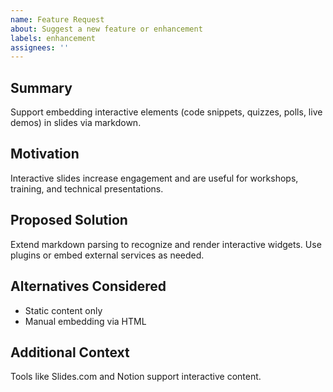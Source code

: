 ```yaml
---
name: Feature Request
about: Suggest a new feature or enhancement
labels: enhancement
assignees: ''
---
```


## Summary

Support embedding interactive elements (code snippets, quizzes, polls, live demos) in slides via markdown.

## Motivation

Interactive slides increase engagement and are useful for workshops, training, and technical presentations.

## Proposed Solution

Extend markdown parsing to recognize and render interactive widgets. Use plugins or embed external services as needed.

## Alternatives Considered

- Static content only
- Manual embedding via HTML

## Additional Context

Tools like Slides.com and Notion support interactive content.
